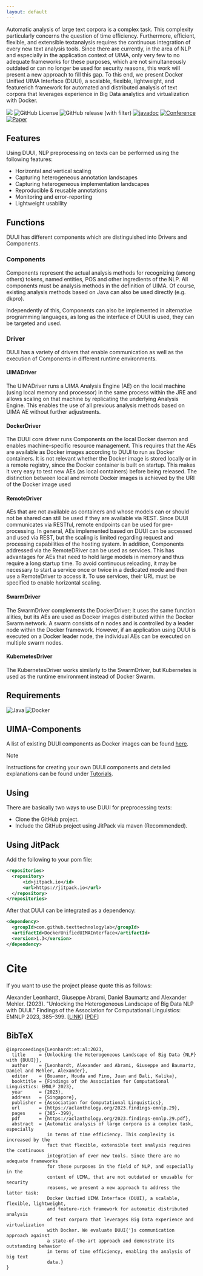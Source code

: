 ```yaml
---
layout: default
---
```

Automatic analysis of large text corpora is a complex task. This complexity particularly concerns the question of time efficiency. Furthermore, efficient, flexible, and extensible textanalysis requires the continuous integration of every new text analysis tools. Since there are currently, in the area of NLP and especially in the application context of UIMA, only very few to no adequate frameworks for these purposes, which are not simultaneously outdated or can no longer be used for security reasons, this work will present a new approach to fill this gap. To this end, we present Docker Unified UIMA Interface (DUUI), a scalable, flexible, lightweight, and featurerich framework for automated and distributed analysis of text corpora that leverages experience in Big Data analytics and virtualization with Docker.

[![](https://jitpack.io/v/texttechnologylab/DockerUnifiedUIMAInterface.svg)](https://jitpack.io/#texttechnologylab/DockerUnifiedUIMAInterface)
![GitHub License](https://img.shields.io/github/license/Texttechnologylab/DockerUnifiedUIMAInterface)
![GitHub release (with filter)](https://img.shields.io/github/v/release/Texttechnologylab/DockerUnifiedUIMAInterface)
[![javadoc](https://img.shields.io/badge/javadoc-latest-yellow)](javadoc)
[![Conference](http://img.shields.io/badge/conference-FindingsEMNLP--2023-4b44ce.svg)](https://2023.emnlp.org/)
[![Paper](http://img.shields.io/badge/paper-FindingsEMNLP--2023-fb44ce.svg)](https://aclanthology.org/2023.findings-emnlp.29)


## Features
Using DUUI, NLP preprocessing on texts can be performed using the following features:
* Horizontal and vertical scaling
* Capturing heterogeneous annotation landscapes
* Capturing heterogeneous implementation landscapes
* Reproducible & reusable annotations
* Monitoring and error-reporting
* Lightweight usability

## Functions
DUUI has different components which are distinguished into Drivers and Components.

### Components
Components represent the actual analysis methods for recognizing (among others) tokens, named entities, POS and other ingredients of the NLP. All components must be analysis methods in the definition of UIMA. Of course, existing analysis methods based on Java can also be used directly (e.g. dkpro).

Independently of this, Components can also be implemented in alternative programming languages, as long as the interface of DUUI is used, they can be targeted and used.

### Driver
DUUI has a variety of drivers that enable communication as well as the execution of Components in different runtime environments.

#### UIMADriver
The UIMADriver runs a UIMA Analysis Engine (AE) on the local machine (using local memory and processor) in the same process within the JRE and allows scaling on that machine by replicating the underlying Analysis Engine. This enables the use of all previous analysis methods based on UIMA AE without further adjustments.

#### DockerDriver
The DUUI core driver runs Components on the local Docker daemon and enables machine-specific resource management. This requires that the AEs are available as Docker images according to DUUI to run as Docker containers. It is not relevant whether the Docker image is stored locally or in a remote registry, since the Docker container is built on startup. This makes it very easy to test new AEs (as local containers) before being released. The distinction between local and remote Docker images is achieved by the URI of the Docker image used

#### RemoteDriver
AEs that are not available as containers and whose models can or should not be shared can still be used if they are available via REST. Since DUUI communicates via RESTful, remote endpoints can be used for pre-processing. In general, AEs implemented based on DUUI can be accessed and used via REST, but the scaling is limited regarding request and processing capabilities of the hosting system. In addition, Components addressed via the RemoteDRiver can be used as services. This has advantages for AEs that need to hold large models in memory and thus require a long startup time. To avoid continuous reloading, it may be necessary to start a service once or twice in a dedicated mode and then use a RemoteDriver to access it. To use services, their URL must be specified to enable horizontal scaling.

#### SwarmDriver
The SwarmDriver complements the DockerDriver; it uses the same function alities, but its AEs are used as Docker images distributed within the Docker Swarm network. A swarm consists of n nodes and is controlled by a leader node within the Docker framework. However, if an application using DUUI is executed on a Docker leader node, the individual AEs can be executed on multiple swarm nodes.

#### KubernetesDriver
The KubernetesDriver works similarly to the SwarmDriver, but Kubernetes is used as the runtime environment instead of Docker Swarm.

## Requirements
![Java](https://img.shields.io/badge/Java-17-blue)
![Docker](https://img.shields.io/badge/Docker-22.10-green)

## UIMA-Components
A list of existing DUUI components as Docker images can be found [here](https://github.com/texttechnologylab/duui-uima).

> [!NOTE]
> Instructions for creating your own DUUI components and detailed explanations can be found under [Tutorials](tutorial/Tutorial).

## Using
There are basically two ways to use DUUI for preprocessing texts:
 * Clone the GitHub project.
 * Include the GitHub project using JitPack via maven (Recommended).

## Using JitPack
Add the following to your pom file:
```xml
<repositories>
  <repository>
      <id>jitpack.io</id>
      <url>https://jitpack.io</url>
  </repository>
</repositories>
```
After that DUUI can be integrated as a dependency:

```xml
<dependency>
  <groupId>com.github.texttechnologylab</groupId>
  <artifactId>DockerUnifiedUIMAInterface</artifactId>
  <version>1.3</version>
</dependency>
```



# Cite
If you want to use the project please quote this as follows:

Alexander Leonhardt, Giuseppe Abrami, Daniel Baumartz and Alexander Mehler. (2023). "Unlocking the Heterogeneous Landscape of Big Data NLP with DUUI." Findings of the Association for Computational Linguistics: EMNLP 2023, 385–399. [[LINK](https://aclanthology.org/2023.findings-emnlp.29)] [[PDF](https://aclanthology.org/2023.findings-emnlp.29.pdf)]

## BibTeX
```
@inproceedings{Leonhardt:et:al:2023,
  title     = {Unlocking the Heterogeneous Landscape of Big Data {NLP} with {DUUI}},
  author    = {Leonhardt, Alexander and Abrami, Giuseppe and Baumartz, Daniel and Mehler, Alexander},
  editor    = {Bouamor, Houda and Pino, Juan and Bali, Kalika},
  booktitle = {Findings of the Association for Computational Linguistics: EMNLP 2023},
  year      = {2023},
  address   = {Singapore},
  publisher = {Association for Computational Linguistics},
  url       = {https://aclanthology.org/2023.findings-emnlp.29},
  pages     = {385--399},
  pdf       = {https://aclanthology.org/2023.findings-emnlp.29.pdf},
  abstract  = {Automatic analysis of large corpora is a complex task, especially
               in terms of time efficiency. This complexity is increased by the
               fact that flexible, extensible text analysis requires the continuous
               integration of ever new tools. Since there are no adequate frameworks
               for these purposes in the field of NLP, and especially in the
               context of UIMA, that are not outdated or unusable for security
               reasons, we present a new approach to address the latter task:
               Docker Unified UIMA Interface (DUUI), a scalable, flexible, lightweight,
               and feature-rich framework for automatic distributed analysis
               of text corpora that leverages Big Data experience and virtualization
               with Docker. We evaluate DUUI{'}s communication approach against
               a state-of-the-art approach and demonstrate its outstanding behavior
               in terms of time efficiency, enabling the analysis of big text
               data.}
}
```
